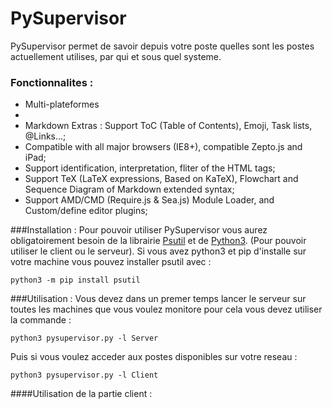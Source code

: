 # PySupervisor

PySupervisor permet de savoir depuis votre poste quelles sont les postes actuellement utilises, par qui et sous quel systeme.


### Fonctionnalites :

- Multi-plateformes
- 
- Markdown Extras : Support ToC (Table of Contents), Emoji, Task lists, @Links...;
- Compatible with all major browsers (IE8+), compatible Zepto.js and iPad;
- Support identification, interpretation, fliter of the HTML tags;
- Support TeX (LaTeX expressions, Based on KaTeX), Flowchart and Sequence Diagram of Markdown extended syntax;
- Support AMD/CMD (Require.js & Sea.js) Module Loader, and Custom/define editor plugins;

###Installation :
Pour pouvoir utiliser PySupervisor vous aurez obligatoirement besoin de la librairie [Psutil](https://psutil.readthedocs.io/en/latest/#)
 et de [Python3](https://www.python.org/download/releases/3.0/). (Pour pouvoir utiliser le client ou le serveur).
Si vous avez python3 et pip d'installe sur votre machine vous pouvez installer psutil avec :
```
python3 -m pip install psutil
```

###Utilisation :
Vous devez dans un premer temps lancer le serveur sur toutes les machines que vous voulez monitore pour cela vous devez utiliser la commande :
```
python3 pysupervisor.py -l Server
```
Puis si vous voulez acceder aux postes disponibles sur votre reseau :
```
python3 pysupervisor.py -l Client
```

####Utilisation de la partie client :
